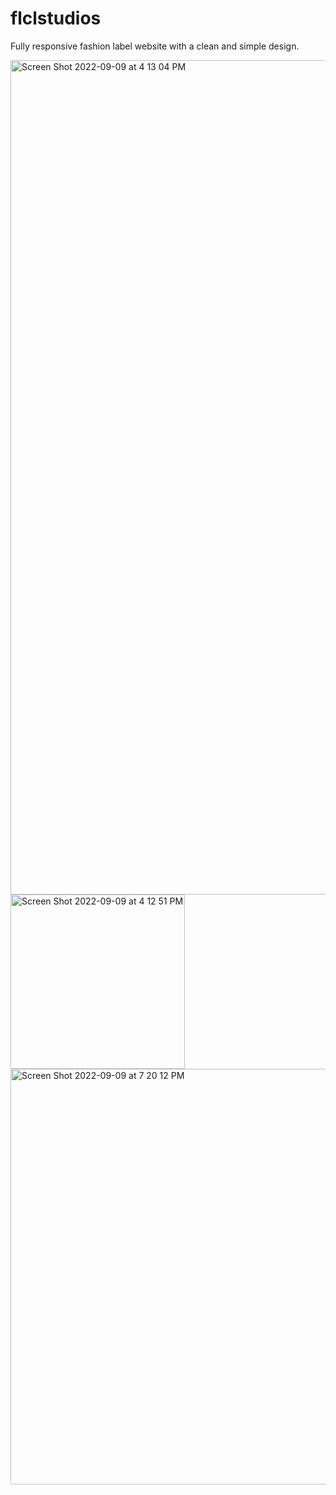 # flclstudios
Fully responsive fashion label website with a clean and simple design. 



<img width="1335" alt="Screen Shot 2022-09-09 at 4 13 04 PM" src="https://user-images.githubusercontent.com/36686123/189435536-e1518650-941a-45bf-9541-9f06f57d108c.png">
<img width="279" alt="Screen Shot 2022-09-09 at 4 12 51 PM" src="https://user-images.githubusercontent.com/36686123/189435538-de7f1fc9-aff2-4a30-a22c-6e62dfe1b47d.png">
<img width="665" alt="Screen Shot 2022-09-09 at 7 20 12 PM" src="https://user-images.githubusercontent.com/36686123/189998456-89665fc7-6cd1-402c-9949-28bbdec3b5a3.png">
